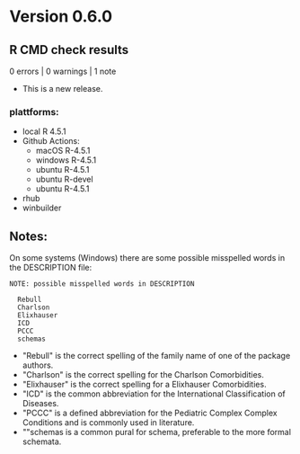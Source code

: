 # Version 0.6.0

## R CMD check results

0 errors | 0 warnings | 1 note

* This is a new release.

### plattforms:
* local R 4.5.1
* Github Actions:
  * macOS R-4.5.1
  * windows R-4.5.1
  * ubuntu R-4.5.1
  * ubuntu R-devel
  * ubuntu R-4.5.1
* rhub
* winbuilder

## Notes:

On some systems (Windows) there are some possible misspelled words in the
DESCRIPTION file:

    NOTE: possible misspelled words in DESCRIPTION

      Rebull
      Charlson
      Elixhauser
      ICD
      PCCC
      schemas

* "Rebull" is the correct spelling of the family name of one of the package authors.
* "Charlson" is the correct spelling for the Charlson Comorbidities.
* "Elixhauser" is the correct spelling for a Elixhauser Comorbidities.
* "ICD" is the common abbreviation for the International Classification of Diseases.
* "PCCC" is a defined abbreviation for the Pediatric Complex Complex Conditions
  and is commonly used in literature.
* ""schemas is a common pural for schema, preferable to the more formal schemata.
